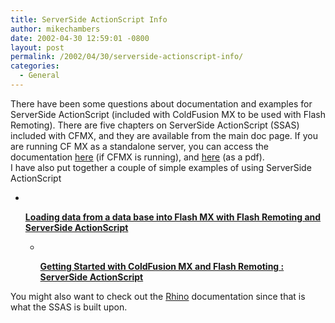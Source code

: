 ```yaml
---
title: ServerSide ActionScript Info
author: mikechambers
date: 2002-04-30 12:59:01 -0800
layout: post
permalink: /2002/04/30/serverside-actionscript-info/
categories:
  - General
---
```



There have been some questions about documentation and examples for ServerSide ActionScript (included with ColdFusion MX to be used with Flash Remoting). There are five chapters on ServerSide ActionScript (SSAS) included with CFMX, and they are available from the main doc page. If you are running CF MX as a standalone server, you can access the documentation [here][1]&nbsp;(if CFMX is running), and [here][2] (as a pdf).  
I have also put together a couple of simple examples of using ServerSide ActionScript  
  
*   <!--StartFragment -->&nbsp;
    
    **<A class=weblogItemTitle href="http://radio.weblogs.com/0106797/categories/examples/2002/04/30.html#a27">Loading data from a data base into Flash MX with Flash Remoting and ServerSide ActionScript</A>**  
    *   <!--StartFragment -->&nbsp;
        
        **<A class=weblogItemTitle href="http://radio.weblogs.com/0106797/categories/examples/2002/04/29.html#a14">Getting Started with ColdFusion MX and Flash Remoting : ServerSide ActionScript</A>** </UL>
      
    You might also want to check out the [Rhino][3] documentation since that is what the SSAS is built upon.</p>

 [1]: http://localhost:8500/cfdocs/Using_Server-Side_ActionScript_in_ColdFusion_MX/
 [2]: http://download.macromedia.com/pub/coldfusion/documentation/cfmx_server_side_actions.pdf
 [3]: http://www.mozilla.org/rhino/